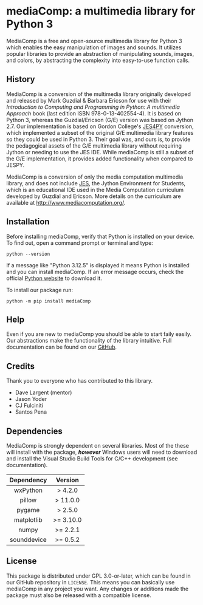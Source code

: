 # mediaComp: a multimedia library for Python 3 
MediaComp is a free and open-source multimedia library for Python 3 which enables the easy manipulation of images and sounds. It utilizes popular libraries to provide an abstraction of manipulating sounds, images, and colors, by abstracting the complexity into easy-to-use function calls.

## History
MediaComp is a conversion of the multimedia library originally developed and released by Mark Guzdial & Barbara Ericson for use with their _Introduction to Computing and Programming in Python: A multimedia Approach_ book (last edition ISBN 978-0-13-402554-4). It is based on Python 3, whereas the Guzdial/Ericson (G/E) version was based on Jython 2.7. Our implementation is based on Gordon College's [JES4PY](https://github.com/gordon-cs/JES4py "Gordon College's JESPY GitHub repository") conversion, which implemented a subset of the original G/E multimedia library features so they could be used in Python 3. Their goal was, and ours is, to provide the pedagogical assets of the G/E multimedia library without requiring Jython or needing to use the JES IDE. While mediaComp is still a subset of the G/E implementation, it provides added functionality when compared to JESPY.

MediaComp is a conversion of only the media computation multimedia library, and does not include [JES](https://github.com/gatech-csl/jes), the Jython Environment for Students, which is an educational IDE used in the Media Computation curriculum developed by Guzdial and Ericson. More details on the curriculum are available at http://www.mediacomputation.org/.

## Installation
Before installing mediaComp, verify that Python is installed on your device. To find out, open a command prompt or terminal and type:

```python --version ```

If a message like "Python 3.12.5" is displayed it means Python is installed and you can install mediaComp. If an error message occurs, check the official [Python website](https://www.python.org/) to download it. 

To install our package run:

```python -m pip install mediaComp```

## Help

Even if you are new to mediaComp you should be able to start faily easily. Our abstractions make the functionality of the library intuitive. Full documentation can be found on our [GitHub](https://github.com/dllargent/mediaComp/tree/docs/Documentation).

## Credits
Thank you to everyone who has contributed to this library.
- Dave Largent (mentor)
- Jason Yoder
- CJ Fulciniti
- Santos Pena

## Dependencies
MediaComp is strongly dependent on several libraries. Most of the these will install with the package, ***however*** Windows users will need to download and install the Visual Studio Build Tools for C/C++ development (see documentation).

| Dependency | Version |
| :-----:| :-----: |
| wxPython | > 4.2.0 |
| pillow | > 11.0.0 |
| pygame | > 2.5.0 |
| matplotlib | >= 3.10.0 |
| numpy | >= 2.2.1 |
| sounddevice | >= 0.5.2 |

## License
This package is distributed under GPL 3.0-or-later, which can be found in our GitHub repository in ```LICENSE```. This means you can basically use mediaComp in any project you want. Any changes or additions made the package must also be released with a compatible license.
